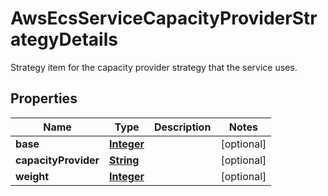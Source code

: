

# AwsEcsServiceCapacityProviderStrategyDetails

Strategy item for the capacity provider strategy that the service uses.

## Properties

| Name | Type | Description | Notes |
|------------ | ------------- | ------------- | -------------|
|**base** | [**Integer**](Integer.md) |  |  [optional] |
|**capacityProvider** | [**String**](String.md) |  |  [optional] |
|**weight** | [**Integer**](Integer.md) |  |  [optional] |



